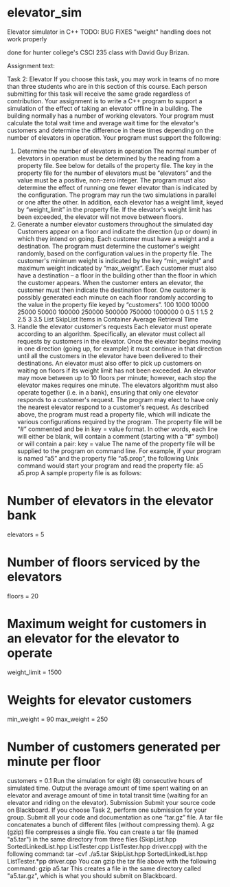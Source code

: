 # elevator_sim
Elevator simulator in C++
TODO: BUG FIXES
"weight" handling does not work properly 

done for hunter college's CSCI 235 class with David Guy Brizan.




Assignment text:

Task 2: Elevator
If you choose this task, you may work in teams of no more than three students who are in this section of this course. Each
person submitting for this task will receive the same grade regardless of contribution.
Your assignment is to write a C++ program to support a simulation of the effect of taking an elevator offline in a building.
The building normally has a number of working elevators. Your program must calculate the total wait time and average wait
time for the elevator's customers and determine the difference in these times depending on the number of elevators in
operation.
Your program must support the following:
1. Determine the number of elevators in operation
The normal number of elevators in operation must be determined by the reading from a property file. See below for
details of the property file. The key in the property file for the number of elevators must be “elevators” and the
value must be a positive, non-zero integer. The program must also determine the effect of running one fewer
elevator than is indicated by the configuration. The program may run the two simulations in parallel or one after the
other. In addition, each elevator has a weight limit, keyed by “weight_limit” in the property file. If the elevator's
weight limit has been exceeded, the elevator will not move between floors.
2. Generate a number elevator customers throughout the simulated day
Customers appear on a floor and indicate the direction (up or down) in which they intend on going. Each customer
must have a weight and a destination. The program must determine the customer's weight randomly, based on the
configuration values in the property file. The customer's minimum weight is indicated by the key “min_weight”
and maximum weight indicated by “max_weight”. Each customer must also have a destination – a floor in the
building other than the floor in which the customer appears. When the customer enters an elevator, the customer
must then indicate the destination floor. One customer is possibly generated each minute on each floor randomly
according to the value in the property file keyed by “customers”.
100
1000
10000
25000
50000
100000
250000
500000
750000
1000000
0
0.5
1
1.5
2
2.5
3
3.5
List
SkipList
Items in Container
Average Retrieval Time
3. Handle the elevator customer's requests
Each elevator must operate according to an algorithm. Specifically, an elevator must collect all requests by
customers in the elevator. Once the elevator begins moving in one direction (going up, for example) it must
continue in that direction until all the customers in the elevator have been delivered to their destinations. An
elevator must also offer to pick up customers on waiting on floors if its weight limit has not been exceeded. An
elevator may move between up to 10 floors per minute; however, each stop the elevator makes requires one minute.
The elevators algorithm must also operate together (i.e. in a bank), ensuring that only one elevator responds to a
customer's request. The program may elect to have only the nearest elevator respond to a customer's request.
As described above, the program must read a property file, which will indicate the various configurations required by the
program. The property file will be “#” commented and be in key = value format. In other words, each line will either be
blank, will contain a comment (starting with a “#” symbol) or will contain a pair:
key = value
The name of the property file will be supplied to the program on command line. For example, if your program is named
“a5” and the property file “a5.prop”, the following Unix command would start your program and read the property file:
a5 a5.prop
A sample property file is as follows:
# Number of elevators in the elevator bank
elevators = 5
# Number of floors serviced by the elevators
floors = 20
# Maximum weight for customers in an elevator for the elevator to operate
weight_limit = 1500
# Weights for elevator customers
min_weight = 90
max_weight = 250
# Number of customers generated per minute per floor
customers = 0.1
Run the simulation for eight (8) consecutive hours of simulated time. Output the average amount of time spent waiting on
an elevator and average amount of time in total transit time (waiting for an elevator and riding on the elevator).
Submission
Submit your source code on Blackboard. If you choose Task 2, perform one submission for your group. Submit all your
code and documentation as one “tar.gz” file. A tar file concatenates a bunch of different files (without compressing them). A
gz (gzip) file compresses a single file. You can create a tar file (named "a5.tar") in the same directory from three files
(SkipList.hpp SortedLinkedList.hpp ListTester.cpp ListTester.hpp driver.cpp) with the following command:
tar -cvf ./a5.tar SkipList.hpp SortedLinkedList.hpp ListTester.*pp driver.cpp
You can gzip the tar file above with the following command:
gzip a5.tar
This creates a file in the same directory called "a5.tar.gz", which is what you should submit on Blackboard.
